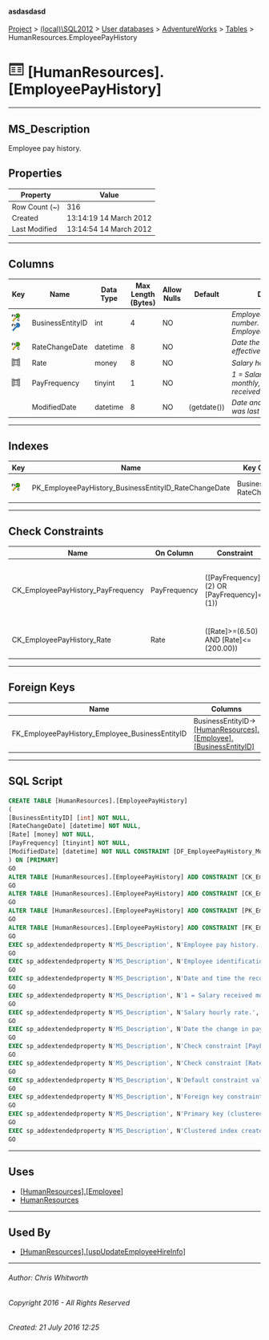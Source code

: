 #### asdasdasd

[Project](../../../../index.md) > [(local)\\SQL2012](../../../index.md) > [User databases](../../index.md) > [AdventureWorks](../index.md) > [Tables](Tables.md) > HumanResources.EmployeePayHistory

# ![Tables](../../../../Images/Table32.png) [HumanResources].[EmployeePayHistory]

---

## <a name="#description"></a>MS_Description

Employee pay history.

## <a name="#properties"></a>Properties

| Property | Value |
|---|---|
| Row Count (~) | 316 |
| Created | 13:14:19 14 March 2012 |
| Last Modified | 13:14:54 14 March 2012 |


---

## <a name="#columns"></a>Columns

| Key | Name | Data Type | Max Length (Bytes) | Allow Nulls | Default | Description |
|---|---|---|---|---|---|---|
| [![Cluster Primary Key PK_EmployeePayHistory_BusinessEntityID_RateChangeDate: BusinessEntityID\RateChangeDate](../../../../Images/pkcluster.png)](#indexes)[![Foreign Keys FK_EmployeePayHistory_Employee_BusinessEntityID: [HumanResources].[Employee].BusinessEntityID](../../../../Images/fk.png)](#foreignkeys) | BusinessEntityID | int | 4 | NO |  | _Employee identification number. Foreign key to Employee.BusinessEntityID._ |
| [![Cluster Primary Key PK_EmployeePayHistory_BusinessEntityID_RateChangeDate: BusinessEntityID\RateChangeDate](../../../../Images/pkcluster.png)](#indexes) | RateChangeDate | datetime | 8 | NO |  | _Date the change in pay is effective_ |
| [![Check Constraints CK_EmployeePayHistory_Rate : ([Rate]>=(6.50) AND [Rate]<=(200.00))](../../../../Images/c-constraint.png)](#checkconstraints) | Rate | money | 8 | NO |  | _Salary hourly rate._ |
| [![Check Constraints CK_EmployeePayHistory_PayFrequency : ([PayFrequency]=(2) OR [PayFrequency]=(1))](../../../../Images/c-constraint.png)](#checkconstraints) | PayFrequency | tinyint | 1 | NO |  | _1 = Salary received monthly, 2 = Salary received biweekly_ |
|  | ModifiedDate | datetime | 8 | NO | (getdate()) | _Date and time the record was last updated._ |


---

## <a name="#indexes"></a>Indexes

| Key | Name | Key Columns | Unique | Description |
|---|---|---|---|---|
| [![Cluster Primary Key PK_EmployeePayHistory_BusinessEntityID_RateChangeDate: BusinessEntityID\RateChangeDate](../../../../Images/pkcluster.png)](#indexes) | PK_EmployeePayHistory_BusinessEntityID_RateChangeDate | BusinessEntityID, RateChangeDate | YES | _Primary key (clustered) constraint_ |


---

## <a name="#checkconstraints"></a>Check Constraints

| Name | On Column | Constraint | Description |
|---|---|---|---|
| CK_EmployeePayHistory_PayFrequency | PayFrequency | ([PayFrequency]=(2) OR [PayFrequency]=(1)) | _Check constraint [PayFrequency]=(3) OR [PayFrequency]=(2) OR [PayFrequency]=(1)_ |
| CK_EmployeePayHistory_Rate | Rate | ([Rate]>=(6.50) AND [Rate]<=(200.00)) | _Check constraint [Rate] >= (6.50) AND [Rate] <= (200.00)_ |


---

## <a name="#foreignkeys"></a>Foreign Keys

| Name | Columns | Description |
|---|---|---|
| FK_EmployeePayHistory_Employee_BusinessEntityID | BusinessEntityID->[[HumanResources].[Employee].[BusinessEntityID]](Employee.md) | _Foreign key constraint referencing Employee.EmployeeID._ |


---

## <a name="#sqlscript"></a>SQL Script

```sql
CREATE TABLE [HumanResources].[EmployeePayHistory]
(
[BusinessEntityID] [int] NOT NULL,
[RateChangeDate] [datetime] NOT NULL,
[Rate] [money] NOT NULL,
[PayFrequency] [tinyint] NOT NULL,
[ModifiedDate] [datetime] NOT NULL CONSTRAINT [DF_EmployeePayHistory_ModifiedDate] DEFAULT (getdate())
) ON [PRIMARY]
GO
ALTER TABLE [HumanResources].[EmployeePayHistory] ADD CONSTRAINT [CK_EmployeePayHistory_PayFrequency] CHECK (([PayFrequency]=(2) OR [PayFrequency]=(1)))
GO
ALTER TABLE [HumanResources].[EmployeePayHistory] ADD CONSTRAINT [CK_EmployeePayHistory_Rate] CHECK (([Rate]>=(6.50) AND [Rate]<=(200.00)))
GO
ALTER TABLE [HumanResources].[EmployeePayHistory] ADD CONSTRAINT [PK_EmployeePayHistory_BusinessEntityID_RateChangeDate] PRIMARY KEY CLUSTERED  ([BusinessEntityID], [RateChangeDate]) ON [PRIMARY]
GO
ALTER TABLE [HumanResources].[EmployeePayHistory] ADD CONSTRAINT [FK_EmployeePayHistory_Employee_BusinessEntityID] FOREIGN KEY ([BusinessEntityID]) REFERENCES [HumanResources].[Employee] ([BusinessEntityID])
GO
EXEC sp_addextendedproperty N'MS_Description', N'Employee pay history.', 'SCHEMA', N'HumanResources', 'TABLE', N'EmployeePayHistory', NULL, NULL
GO
EXEC sp_addextendedproperty N'MS_Description', N'Employee identification number. Foreign key to Employee.BusinessEntityID.', 'SCHEMA', N'HumanResources', 'TABLE', N'EmployeePayHistory', 'COLUMN', N'BusinessEntityID'
GO
EXEC sp_addextendedproperty N'MS_Description', N'Date and time the record was last updated.', 'SCHEMA', N'HumanResources', 'TABLE', N'EmployeePayHistory', 'COLUMN', N'ModifiedDate'
GO
EXEC sp_addextendedproperty N'MS_Description', N'1 = Salary received monthly, 2 = Salary received biweekly', 'SCHEMA', N'HumanResources', 'TABLE', N'EmployeePayHistory', 'COLUMN', N'PayFrequency'
GO
EXEC sp_addextendedproperty N'MS_Description', N'Salary hourly rate.', 'SCHEMA', N'HumanResources', 'TABLE', N'EmployeePayHistory', 'COLUMN', N'Rate'
GO
EXEC sp_addextendedproperty N'MS_Description', N'Date the change in pay is effective', 'SCHEMA', N'HumanResources', 'TABLE', N'EmployeePayHistory', 'COLUMN', N'RateChangeDate'
GO
EXEC sp_addextendedproperty N'MS_Description', N'Check constraint [PayFrequency]=(3) OR [PayFrequency]=(2) OR [PayFrequency]=(1)', 'SCHEMA', N'HumanResources', 'TABLE', N'EmployeePayHistory', 'CONSTRAINT', N'CK_EmployeePayHistory_PayFrequency'
GO
EXEC sp_addextendedproperty N'MS_Description', N'Check constraint [Rate] >= (6.50) AND [Rate] <= (200.00)', 'SCHEMA', N'HumanResources', 'TABLE', N'EmployeePayHistory', 'CONSTRAINT', N'CK_EmployeePayHistory_Rate'
GO
EXEC sp_addextendedproperty N'MS_Description', N'Default constraint value of GETDATE()', 'SCHEMA', N'HumanResources', 'TABLE', N'EmployeePayHistory', 'CONSTRAINT', N'DF_EmployeePayHistory_ModifiedDate'
GO
EXEC sp_addextendedproperty N'MS_Description', N'Foreign key constraint referencing Employee.EmployeeID.', 'SCHEMA', N'HumanResources', 'TABLE', N'EmployeePayHistory', 'CONSTRAINT', N'FK_EmployeePayHistory_Employee_BusinessEntityID'
GO
EXEC sp_addextendedproperty N'MS_Description', N'Primary key (clustered) constraint', 'SCHEMA', N'HumanResources', 'TABLE', N'EmployeePayHistory', 'CONSTRAINT', N'PK_EmployeePayHistory_BusinessEntityID_RateChangeDate'
GO
EXEC sp_addextendedproperty N'MS_Description', N'Clustered index created by a primary key constraint.', 'SCHEMA', N'HumanResources', 'TABLE', N'EmployeePayHistory', 'INDEX', N'PK_EmployeePayHistory_BusinessEntityID_RateChangeDate'
GO

```


---

## <a name="#uses"></a>Uses

* [[HumanResources].[Employee]](Employee.md)
* [HumanResources](../Security/Schemas/HumanResources.md)


---

## <a name="#usedby"></a>Used By

* [[HumanResources].[uspUpdateEmployeeHireInfo]](../Programmability/Stored_Procedures/uspUpdateEmployeeHireInfo.md)


---

###### Author:  Chris Whitworth

###### Copyright 2016 - All Rights Reserved

###### Created: 21 July 2016 12:25

